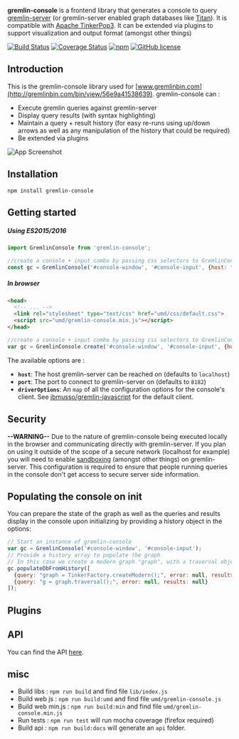 **gremlin-console** is a frontend library that generates a console to query [gremlin-server](https://www.apache.org/dyn/closer.lua/incubator/tinkerpop/3.1.1-incubating/apache-gremlin-server-3.1.1-incubating-bin.zip) (or gremlin-server enabled graph databases like [Titan](http://thinkaurelius.github.io/titan/)). It is compatible with [Apache TinkerPop3](http://tinkerpop.incubator.apache.org/). It can be extended via plugins to support visualization and output format (amongst other things)

[![Build Status](https://travis-ci.org/PommeVerte/gremlin-console-js.svg?branch=master)](https://travis-ci.org/PommeVerte/gremlin-console-js) [![Coverage Status](https://coveralls.io/repos/github/PommeVerte/gremlin-console-js/badge.svg?branch=master)](https://coveralls.io/github/PommeVerte/gremlin-console-js?branch=master)    [![npm](https://img.shields.io/npm/v/gremlin-console.svg)](https://www.npmjs.com/package/gremlin-console) [![GitHub license](https://img.shields.io/badge/license-Apache%202-blue.svg)](https://raw.githubusercontent.com/PommeVerte/gremlin-console-js/master/LICENSE.txt)

## Introduction

This is the gremlin-console library used for [www.gremlinbin.com](http://gremlinbin.com/bin/view/56e9a41538639).
gremlin-console can :
- Execute gremlin queries against gremlin-server
- Display query results (with syntax highlighting)
- Maintain a query + result history (for easy re-runs using up/down arrows as well as any manipulation of the history that could be required)
- Be extended via plugins

![App Screenshot](http://pommeverte.github.io/images/screenshot.png)

## Installation

```shell
npm install gremlin-console
```


## Getting started

##### Using ES2015/2016
```javascript
import GremlinConsole from 'gremlin-console';

//create a console + input combo by passing css selectors to GremlinConsole
const gc = GremlinConsole('#console-window', '#console-input', {host: "localhost", port: 8182});
```

##### In browser
```html
<head>
  <!-- ... -->
  <link rel="stylesheet" type="text/css" href="umd/css/default.css">
  <script src="umd/gremlin-console.min.js"></script>
</head>
```
```javascript
//create a console + input combo by passing css selectors to GremlinConsole
var gc = GremlinConsole.create('#console-window', '#console-input', {host: "localhost", port: 8182});
```
The available options are :
- **`host`**: The host gremlin-server can be reached on (defaults to `localhost`)
- **`port`**: The port to connect to gremlin-server on (defaults to `8182`)
- **`driverOptions`**: An `map` of all the configuration options for the console's client. See [jbmusso/gremlin-javascript](https://github.com/jbmusso/gremlin-javascript) for the default client.


## Security
**--WARNING--** Due to the nature of gremlin-console being executed locally in the browser and communicating directly with gremlin-server. If you plan on using it outside of the scope of a secure network (localhost for example) you will need to enable [sandboxing](http://tinkerpop.apache.org/docs/3.1.1-incubating/reference/#_security) (amongst other things) on gremlin-server. This configuration is required to ensure that people running queries in the console don't get access to secure server side information.


## Populating the console on init
You can prepare the state of the graph as well as the queries and results display in the console upon initializing by providing a history object in the options:
```javascript
// Start an instance of gremlin-console
var gc = GremlinConsole('#console-window', '#console-input');
// Provide a history array to populate the graph
// In this case we create a modern graph "graph", with a traversal object "g".
gc.populateDbFromHistory([
  {query: "graph = TinkerFactory.createModern();", error: null, results: null},
  {query: "g = graph.traversal();", error: null, results: null}
]);
```


## Plugins


## API
You can find the API [here](http://pommeverte.github.io/gremlin-console-js/).


## misc
- Build libs : `npm run build` and find file `lib/index.js`
- Build web js : `npm run build:umd` and find file `umd/gremlin-console.js`
- Build web min.js : `npm run build:min` and find file `umd/gremlin-console.min.js`
- Run tests : `npm run test` will run mocha coverage (firefox required)
- Build api : `npm run build:docs` will generate an `api` folder.
